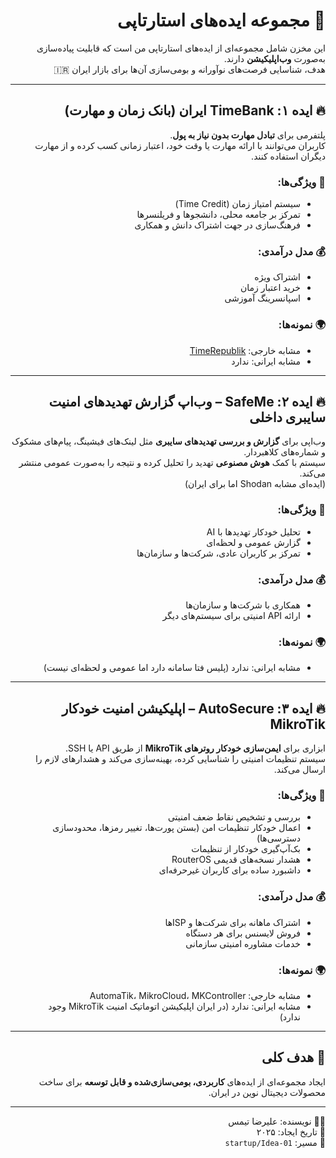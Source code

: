 <div align="right" dir="rtl">

<h1>🚀 مجموعه ایده‌های استارتاپی</h1>

این مخزن شامل مجموعه‌ای از ایده‌های استارتاپی من است که قابلیت پیاده‌سازی به‌صورت 
<strong>وب‌اپلیکیشن</strong> دارند.  
هدف، شناسایی فرصت‌های نوآورانه و بومی‌سازی آن‌ها برای بازار ایران 🇮🇷

<hr>

<h2>🔥 ایده ۱: TimeBank ایران (بانک زمان و مهارت)</h2>

پلتفرمی برای <strong>تبادل مهارت بدون نیاز به پول</strong>.  
کاربران می‌توانند با ارائه مهارت یا وقت خود، اعتبار زمانی کسب کرده و از مهارت دیگران استفاده کنند.

<h3>🎯 ویژگی‌ها:</h3>

- سیستم امتیاز زمان (Time Credit)  
- تمرکز بر جامعه محلی، دانشجوها و فریلنسرها  
- فرهنگ‌سازی در جهت اشتراک دانش و همکاری  

<h3>💰 مدل درآمدی:</h3>

- اشتراک ویژه  
- خرید اعتبار زمان  
- اسپانسرینگ آموزشی  

<h3>🌍 نمونه‌ها:</h3>

- مشابه خارجی: <a href="https://www.timerepublik.com" target="_blank">TimeRepublik</a>  
- مشابه ایرانی: ندارد  

<hr>

<h2>🔥 ایده ۲: SafeMe – وب‌اپ گزارش تهدیدهای امنیت سایبری داخلی</h2>

وب‌اپی برای <strong>گزارش و بررسی تهدیدهای سایبری</strong> مثل لینک‌های فیشینگ، پیام‌های مشکوک و شماره‌های کلاهبردار.  
سیستم با کمک <strong>هوش مصنوعی</strong> تهدید را تحلیل کرده و نتیجه را به‌صورت عمومی منتشر می‌کند.  
(ایده‌ای مشابه Shodan اما برای ایران)

<h3>🎯 ویژگی‌ها:</h3>

- تحلیل خودکار تهدیدها با AI  
- گزارش عمومی و لحظه‌ای  
- تمرکز بر کاربران عادی، شرکت‌ها و سازمان‌ها  

<h3>💰 مدل درآمدی:</h3>

- همکاری با شرکت‌ها و سازمان‌ها  
- ارائه API امنیتی برای سیستم‌های دیگر  

<h3>🌍 نمونه‌ها:</h3>

- مشابه ایرانی: ندارد (پلیس فتا سامانه دارد اما عمومی و لحظه‌ای نیست)

<hr>

<h2>🔥 ایده ۳: AutoSecure – اپلیکیشن امنیت خودکار MikroTik</h2>

ابزاری برای <strong>ایمن‌سازی خودکار روترهای MikroTik</strong> از طریق API یا SSH.  
سیستم تنظیمات امنیتی را شناسایی کرده، بهینه‌سازی می‌کند و هشدارهای لازم را ارسال می‌کند.

<h3>🎯 ویژگی‌ها:</h3>

- بررسی و تشخیص نقاط ضعف امنیتی  
- اعمال خودکار تنظیمات امن (بستن پورت‌ها، تغییر رمزها، محدودسازی دسترسی‌ها)  
- بک‌آپ‌گیری خودکار از تنظیمات  
- هشدار نسخه‌های قدیمی RouterOS  
- داشبورد ساده برای کاربران غیرحرفه‌ای  

<h3>💰 مدل درآمدی:</h3>

- اشتراک ماهانه برای شرکت‌ها و ISPها  
- فروش لایسنس برای هر دستگاه  
- خدمات مشاوره امنیتی سازمانی  

<h3>🌍 نمونه‌ها:</h3>

- مشابه خارجی: AutomaTik، MikroCloud، MKController  
- مشابه ایرانی: ندارد (در ایران اپلیکیشن اتوماتیک امنیت MikroTik وجود ندارد)

<hr>

<h2>🧠 هدف کلی</h2>

ایجاد مجموعه‌ای از ایده‌های <strong>کاربردی، بومی‌سازی‌شده و قابل توسعه</strong> برای ساخت محصولات دیجیتال نوین در ایران.

<hr>

👨‍💻 نویسنده: علیرضا تیمس  
📅 تاریخ ایجاد: ۲۰۲۵  
📁 مسیر: <code>startup/Idea-01</code>

</div>
